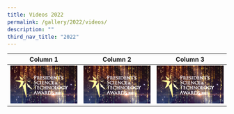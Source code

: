 ```yaml
---
title: Videos 2022
permalink: /gallery/2022/videos/
description: ""
third_nav_title: "2022"
---
```

| Column 1 | Column 2 | Column 3 |
| -------- | -------- | -------- |
| ![video](/images/Video%20Thumbnails/thumbnail-v1.png)     | ![video](/images/Video%20Thumbnails/thumbnail-v1.png)     | ![video](/images/Video%20Thumbnails/thumbnail-v1.png)     |